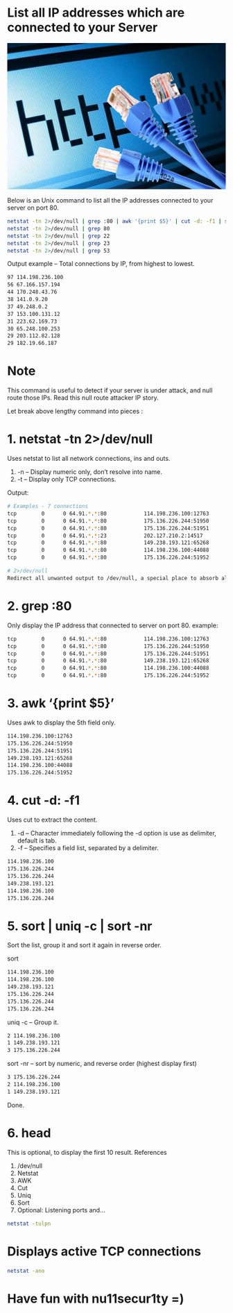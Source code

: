 # List all IP addresses which are connected to your Server
![A](https://github.com/nu11secur1ty/List-all-IP-addresses-which-are-connected-to-your-Server/blob/master/photo/24382-06--internet-network.jpg)


Below is an Unix command to list all the IP addresses connected to your server on port 80.

```bash
netstat -tn 2>/dev/null | grep :80 | awk '{print $5}' | cut -d: -f1 | sort | uniq -c | sort -nr | head
netstat -tn 2>/dev/null | grep 80
netstat -tn 2>/dev/null | grep 22
netstat -tn 2>/dev/null | grep 23
netstat -tn 2>/dev/null | grep 53
```

Output example – Total connections by IP, from highest to lowest.

```xml
97 114.198.236.100
56 67.166.157.194
44 170.248.43.76
38 141.0.9.20
37 49.248.0.2
37 153.100.131.12
31 223.62.169.73
30 65.248.100.253
29 203.112.82.128
29 182.19.66.187
```


# Note
This command is useful to detect if your server is under attack, and null route those IPs. Read this null route attacker IP story.


Let break above lengthy command into pieces :
# 1. netstat -tn 2>/dev/null

Uses netstat to list all network connections, ins and outs.

   1. -n – Display numeric only, don’t resolve into name.
   2. -t – Display only TCP connections.

Output:


```bash
# Examples - 7 connections
tcp        0      0 64.91.*.*:80            114.198.236.100:12763       TIME_WAIT
tcp        0      0 64.91.*.*:80            175.136.226.244:51950       TIME_WAIT
tcp        0      0 64.91.*.*:80            175.136.226.244:51951       TIME_WAIT
tcp        0      0 64.91.*.*:23            202.127.210.2:14517         TIME_WAIT
tcp        0      0 64.91.*.*:80            149.238.193.121:65268       TIME_WAIT
tcp        0      0 64.91.*.*:80            114.198.236.100:44088       ESTABLISHED
tcp        0      0 64.91.*.*:80            175.136.226.244:51952       TIME_WAIT
```

```bash
# 2>/dev/null
Redirect all unwanted output to /dev/null, a special place to absorb all output and clear it.
```

# 2. grep :80

Only display the IP address that connected to server on port 80. 
example:

```bash
tcp        0      0 64.91.*.*:80            114.198.236.100:12763       TIME_WAIT
tcp        0      0 64.91.*.*:80            175.136.226.244:51950       TIME_WAIT
tcp        0      0 64.91.*.*:80            175.136.226.244:51951       TIME_WAIT
tcp        0      0 64.91.*.*:80            149.238.193.121:65268       TIME_WAIT
tcp        0      0 64.91.*.*:80            114.198.236.100:44088       ESTABLISHED
tcp        0      0 64.91.*.*:80            175.136.226.244:51952       TIME_WAIT
```
# 3. awk ‘{print $5}’

Uses awk to display the 5th field only.

```xml
114.198.236.100:12763
175.136.226.244:51950
175.136.226.244:51951
149.238.193.121:65268
114.198.236.100:44088
175.136.226.244:51952
```


# 4. cut -d: -f1

Uses cut to extract the content.

   1. -d – Character immediately following the -d option is use as delimiter, default is tab.
   2. -f – Specifies a field list, separated by a delimiter.

```xml
114.198.236.100
175.136.226.244
175.136.226.244
149.238.193.121
114.198.236.100
175.136.226.244
```

# 5. sort | uniq -c | sort -nr

Sort the list, group it and sort it again in reverse order.

sort

```xml
114.198.236.100
114.198.236.100
149.238.193.121
175.136.226.244
175.136.226.244
175.136.226.244
```

uniq -c – Group it.

```xml
2 114.198.236.100
1 149.238.193.121
3 175.136.226.244
```

sort -nr – sort by numeric, and reverse order (highest display first)


```xml
3 175.136.226.244
2 114.198.236.100
1 149.238.193.121
```

Done.

# 6. head

This is optional, to display the first 10 result.
References

   1. /dev/null
   2. Netstat
   3. AWK
   4. Cut
   5. Uniq
   6. Sort
   7. Optional: 
     Listening ports and...
```bash
netstat -tulpn
```

# Displays active TCP connections
```bash
netstat -ano
```

# Have fun with nu11secur1ty =)








